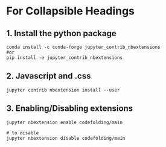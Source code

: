 # For Collapsible Headings 
## 1. Install the python package
```
conda install -c conda-forge jupyter_contrib_nbextensions
#or
pip install -e jupyter_contrib_nbextensions
```
## 2. Javascript and .css 
```
jupyter contrib nbextension install --user
```
## 3. Enabling/Disabling extensions
```
jupyter nbextension enable codefolding/main

# to disable
jupyter nbextension disable codefolding/main
```

